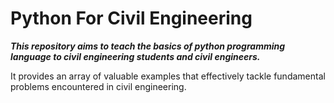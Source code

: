 # Python For Civil Engineering

***This repository aims to teach the basics of python programming language to civil engineering students and civil engineers.***

It provides an array of valuable examples that effectively tackle fundamental problems encountered in civil engineering.

